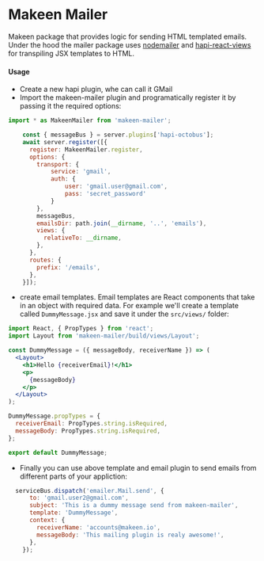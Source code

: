 Makeen Mailer
=============

Makeen package that provides logic for sending HTML templated emails. Under the hood the mailer package uses
[nodemailer](https://nodemailer.com/about/) and [hapi-react-views](https://github.com/jedireza/hapi-react-views) for transpiling JSX templates to HTML.


#### Usage

 - Create a new hapi plugin, whe can call it GMail
 - Import the makeen-mailer plugin and programatically register it by passing it the required options:

```js
import * as MakeenMailer from 'makeen-mailer';
```

```js
    const { messageBus } = server.plugins['hapi-octobus'];
    await server.register([{
      register: MakeenMailer.register,
      options: {
        transport: {
            service: 'gmail',
            auth: {
                user: 'gmail.user@gmail.com',
                pass: 'secret_password'
            }
        },
        messageBus,
        emailsDir: path.join(__dirname, '..', 'emails'),
        views: {
          relativeTo: __dirname,
        },
      },
      routes: {
        prefix: '/emails',
      },
    }]);
```

- create email templates. Email templates are React components that take in an object with required data. For example we'll create a template called `DummyMessage.jsx` and save it under the `src/views/` folder:

```jsx
import React, { PropTypes } from 'react';
import Layout from 'makeen-mailer/build/views/Layout';

const DummyMessage = ({ messageBody, receiverName }) => (
  <Layout>
    <h1>Hello {receiverEmail}!</h1>
    <p>
      {messageBody}
    </p>
  </Layout>
);

DummyMessage.propTypes = {
  receiverEmail: PropTypes.string.isRequired,
  messageBody: PropTypes.string.isRequired,
};

export default DummyMessage;
```

- Finally you can use above template and email plugin to send emails from different parts of your appliction:

```js
  serviceBus.dispatch('emailer.Mail.send', {
      to: 'gmail.user2@gmail.com',
      subject: 'This is a dummy message send from makeen-mailer',
      template: 'DummyMessage',
      context: {
        receiverName: 'accounts@makeen.io',
        messageBody: 'This mailing plugin is realy awesome!',
      },
    });
```

